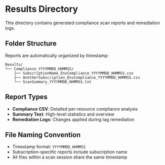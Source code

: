 # Results Directory

This directory contains generated compliance scan reports and remediation logs.

## Folder Structure

Reports are automatically organized by timestamp:

```
Results/
└── Compliance_YYYYMMDD_HHMMSS/
    ├── SubscriptionName_EnvCompliance_YYYYMMDD_HHMMSS.csv
    ├── AnotherSubscription_EnvCompliance_YYYYMMDD_HHMMSS.csv
    └── ScanSummary_YYYYMMDD_HHMMSS.txt
```

## Report Types

- **Compliance CSV**: Detailed per-resource compliance analysis
- **Summary Text**: High-level statistics and overview
- **Remediation Logs**: Changes applied during tag remediation

## File Naming Convention

- Timestamp format: `YYYYMMDD_HHMMSS`
- Subscription-specific reports include subscription name
- All files within a scan session share the same timestamp
